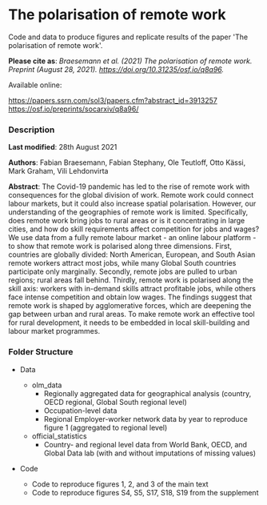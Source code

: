 # The polarisation of remote work

Code and data to produce figures and replicate results of the paper 'The polarisation of remote work'. 

__Please cite as__: _Braesemann et al. (2021) The polarisation of remote work. Preprint (August 28, 2021). https://doi.org/10.31235/osf.io/q8a96._ 

Available online:

https://papers.ssrn.com/sol3/papers.cfm?abstract_id=3913257
https://osf.io/preprints/socarxiv/q8a96/

### Description

**Last modified**: 28th August 2021

**Authors**: Fabian Braesemann, Fabian Stephany, Ole Teutloff, Otto Kässi, Mark Graham, Vili Lehdonvirta

**Abstract**: The Covid-19 pandemic has led to the rise of remote work with consequences for the global division of work. 
Remote work could connect labour markets, but it could also increase spatial polarisation. However, our understanding of the geographies of remote work is limited. Specifically, does remote work bring jobs to rural areas or is it concentrating in large cities, and how do skill requirements affect competition for jobs and wages? We use data from a fully remote labour market - an online labour platform - to show that remote work is polarised along three dimensions. First, countries are globally divided: North American, European, and South Asian remote workers attract most jobs, while many Global South countries participate only marginally. Secondly, remote jobs are pulled to urban regions; rural areas fall behind. Thirdly, remote work is polarised along the skill axis: workers with in-demand skills attract profitable jobs, while others face intense competition and obtain low wages.
The findings suggest that remote work is shaped by agglomerative forces, which are deepening the gap between urban and rural areas. To make remote work an effective tool for rural development, it needs to be embedded in local skill-building and labour market programmes.

### Folder Structure

- Data
  - olm_data
    - Regionally aggregated data for geographical analysis (country, OECD regional, Global South regional level)
    - Occupation-level data
    - Regional Employer-worker network data by year to reproduce figure 1 (aggregated to regional level)
  - official_statistics
    - Country- and regional level data from World Bank, OECD, and Global Data lab (with and without imputations of missing values)

- Code 
  - Code to reproduce figures 1, 2, and 3 of the main text
  - Code to reproduce figures S4, S5, S17, S18, S19 from the supplement

